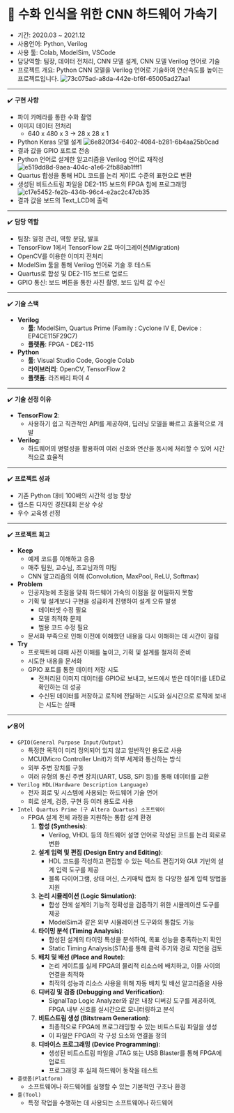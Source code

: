 # 🤙 수화 인식을 위한 CNN 하드웨어 가속기

- 기간: 2020.03 ~ 2021.12
- 사용언어: Python, Verilog
- 사용 툴: Colab, ModelSim, VSCode
- 담당역할: 팀장, 데이터 전처리, CNN 모델 설계,  CNN 모델 Verilog 언어로 기술
- 프로젝트 개요: Python CNN 모델을 Verilog 언어로 기술하여 연산속도를 높이는 프로젝트입니다.
![73c075ad-a8da-442e-bf6f-65005ad27aa1](https://github.com/rkdtks0816/jbnu-cnn-hw-accelerator/assets/72867019/b2fe6629-d6fd-4109-bc44-6d7effd7f30e)

---

✔️ **구현 사항**

- 파이 카메라를 통한 수화 촬영
- 이미지 데이터 전처리
    - 640 x 480 x 3 → 28 x 28 x 1
- Python Keras 모델 설계
    ![6e820f34-6402-4084-b281-6b4aa25b0cad](https://github.com/rkdtks0816/jbnu-cnn-hw-accelerator/assets/72867019/28d2f90d-58bc-425a-8888-5cb0077ec0b4)
- 결과 값을 GPIO 포트로 전송
- Python 언어로 설계한 알고리즘을 Verilog 언어로 재작성
    ![e519dd8d-9aea-404c-a1e6-2fb88ab1fff1](https://github.com/rkdtks0816/jbnu-cnn-hw-accelerator/assets/72867019/1d625594-e916-4c28-b1b6-b87cb9c891f6)
- Quartus 합성을 통해 HDL 코드를 논리 게이트 수준의 표현으로 변환
- 생성된 비트스트림 파일을 DE2-115 보드의 FPGA 칩에 프로그래밍
    ![c17e5452-fe2b-434b-96c4-e2ac2c47cb35](https://github.com/rkdtks0816/jbnu-cnn-hw-accelerator/assets/72867019/c3d4f2bc-bcb1-40ba-82ee-94b4d7400600)
- 결과 값을 보드의 Text_LCD에 출력

---

✔️ **담당 역할**

- 팀장: 일정 관리, 역할 분담, 발표
- TensorFlow 1에서 TensorFlow 2로 마이그레이션(Migration)
- OpenCV를 이용한 이미지 전처리
- ModelSim 툴을 통해 Verilog 언어로 기술 후 테스트
- Quartus로 합성 및 DE2-115 보드로 업로드
- GPIO 통신: 보드 버튼을 통한 사진 촬영, 보드 입력 값 수신

---

✔️ **기술 스택**

- **Verilog**
    - **툴**: ModelSim, Quartus Prime (Family : Cyclone IV E, Device : EP4CE115F29C7)
    - **플랫폼**: FPGA - DE2-115
- **Python**
    - **툴**: Visual Studio Code, Google Colab
    - **라이브러리**: OpenCV, TensorFlow 2
    - **플랫폼**: 라즈베리 파이 4

---

✔️ **기술 선정 이유**

- **TensorFlow 2**:
    - 사용하기 쉽고 직관적인 API를 제공하여, 딥러닝 모델을 빠르고 효율적으로 개발
- **Verilog**:
    - 하드웨어의 병렬성을 활용하여 여러 신호와 연산을 동시에 처리할 수 있어 시간적으로 효율적

---

✔️ **프로젝트 성과**

- 기존 Python 대비 100배의 시간적 성능 향상
- 캡스톤 디자인 경진대회 은상 수상
- 우수 교육생 선정

---

✔️ **프로젝트 회고**

- **Keep**
    - 예제 코드를 이해하고 응용
    - 매주 팀원, 교수님, 조교님과의 미팅
    - CNN 알고리즘의 이해 (Convolution, MaxPool, ReLU, Softmax)
- **Problem**
    - 인공지능에 초점을 맞춰 하드웨어 가속의 이점을 잘 어필하지 못함
    - 기획 및 설계보다 구현을 성급하게 진행하여 설계 오류 발생
        - 데이터셋 수정 필요
        - 모델 최적화 문제
        - 범용 코드 수정 필요
    - 문서화 부족으로 인해 이전에 이해했던 내용을 다시 이해하는 데 시간이 걸림
- **Try**
    - 프로젝트에 대해 사전 이해를 높이고, 기획 및 설계를 철저히 준비
    - 시도한 내용을 문서화
    - GPIO 포트를 통한 데이터 저장 시도
        - 전처리된 이미지 데이터를 GPIO로 보내고, 보드에서 받은 데이터를 LED로 확인하는 데 성공
        - 수신된 데이터를 저장하고 로직에 전달하는 시도와 실시간으로 로직에 보내는 시도는 실패

---

✔️**용어**

- `GPIO(General Purpose Input/Output)`
    - 특정한 목적이 미리 정의되어 있지 않고 일반적인 용도로 사용
    - MCU(Micro Controller Unit)가 외부 세계와 통신하는 방식
    - 외부 주변 장치를 구동
    - 여러 유형의 통신 주변 장치(UART, USB, SPI 등)를 통해 데이터를 교환
- `Verilog HDL(Hardware Description Language)`
    - 전자 회로 및 시스템에 사용되는 하드웨어 기술 언어
    - 회로 설계, 검증, 구현 등 여러 용도로 사용
- `Intel Quartus Prime (구 Altera Quartus) 소프트웨어`
    - FPGA 설계 전체 과정을 지원하는 통합 설계 환경
        1. **합성 (Synthesis)**:
            - Verilog, VHDL 등의 하드웨어 설명 언어로 작성된 코드를 논리 회로로 변환
        2. **설계 입력 및 편집 (Design Entry and Editing)**:
            - HDL 코드를 작성하고 편집할 수 있는 텍스트 편집기와 GUI 기반의 설계 입력 도구를 제공
            - 블록 다이어그램, 상태 머신, 스키매틱 캡처 등 다양한 설계 입력 방법을 지원
        3. **논리 시뮬레이션 (Logic Simulation)**:
            - 합성 전에 설계의 기능적 정확성을 검증하기 위한 시뮬레이션 도구를 제공
            - ModelSim과 같은 외부 시뮬레이션 도구와의 통합도 가능
        4. **타이밍 분석 (Timing Analysis)**:
            - 합성된 설계의 타이밍 특성을 분석하여, 목표 성능을 충족하는지 확인
            - Static Timing Analysis(STA)를 통해 클럭 주기와 경로 지연을 검토
        5. **배치 및 배선 (Place and Route)**:
            - 논리 게이트를 실제 FPGA의 물리적 리소스에 배치하고, 이들 사이의 연결을 최적화
            - 최적의 성능과 리소스 사용을 위해 자동 배치 및 배선 알고리즘을 사용
        6. **디버깅 및 검증 (Debugging and Verification)**:
            - SignalTap Logic Analyzer와 같은 내장 디버깅 도구를 제공하여, FPGA 내부 신호를 실시간으로 모니터링하고 분석
        7. **비트스트림 생성 (Bitstream Generation)**:
            - 최종적으로 FPGA에 프로그래밍할 수 있는 비트스트림 파일을 생성
            - 이 파일은 FPGA의 각 구성 요소와 연결을 정의
        8. **디바이스 프로그래밍 (Device Programming)**:
            - 생성된 비트스트림 파일을 JTAG 또는 USB Blaster를 통해 FPGA에 업로드
            - 프로그래밍 후 실제 하드웨어 동작을 테스트
- `플랫폼(Platform)`
    - 소프트웨어나 하드웨어를 실행할 수 있는 기본적인 구조나 환경
- `툴(Tool)`
    - 특정 작업을 수행하는 데 사용되는 소프트웨어나 하드웨어
